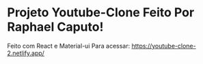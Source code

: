 # Projeto Youtube-Clone Feito Por Raphael Caputo!


Feito com React e Material-ui
Para acessar: https://youtube-clone-2.netlify.app/

